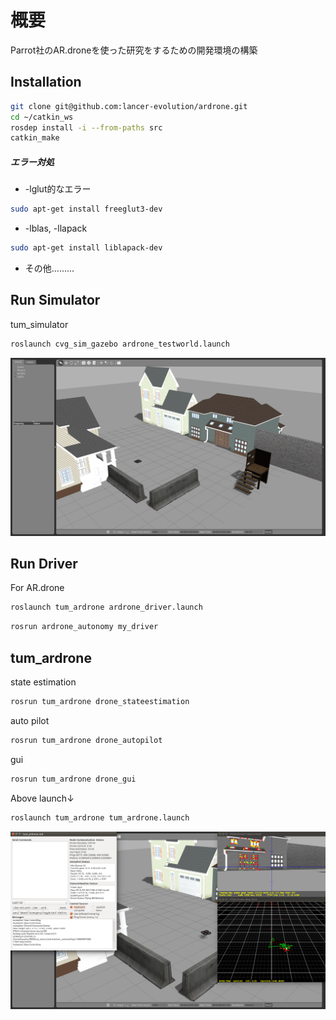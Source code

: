 # 概要

Parrot社のAR.droneを使った研究をするための開発環境の構築

## Installation

```bash
git clone git@github.com:lancer-evolution/ardrone.git
cd ~/catkin_ws
rosdep install -i --from-paths src
catkin_make
```
##### エラー対処

* -lglut的なエラー
```bash
sudo apt-get install freeglut3-dev
```
* -lblas, -llapack
```bash
sudo apt-get install liblapack-dev
```

* その他.........

## Run Simulator

tum_simulator
```bash
roslaunch cvg_sim_gazebo ardrone_testworld.launch
```
![](pict/sim.png)

## Run Driver

For AR.drone
```bash
roslaunch tum_ardrone ardrone_driver.launch
```
```bash
rosrun ardrone_autonomy my_driver
```
## tum_ardrone

state estimation
```bash
rosrun tum_ardrone drone_stateestimation
```
auto pilot
```bash
rosrun tum_ardrone drone_autopilot
```
gui
```bash
rosrun tum_ardrone drone_gui
```

Above launch↓
```bash
roslaunch tum_ardrone tum_ardrone.launch
```
![](pict/autopilot.png)



